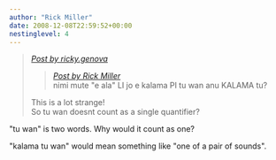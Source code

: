 ```yaml
---
author: "Rick Miller"
date: 2008-12-08T22:59:52+00:00
nestinglevel: 4
---
```

> [_Post by ricky.genova_](/CeJZt1jf/kalama-tu-wan-anu-tu#post7)  
> 
> > [_Post by Rick Miller_](/CeJZt1jf/kalama-tu-wan-anu-tu#post6)  
> > nimi mute "e ala" LI jo e kalama PI tu wan anu KALAMA tu?  
> > 
> 
> This is a lot strange!  
> So tu wan doesnt count as a single quantifier?  
> 

"tu wan" is two words. Why would it count as one?  
  
"kalama tu wan" would mean something like "one of a pair of sounds".